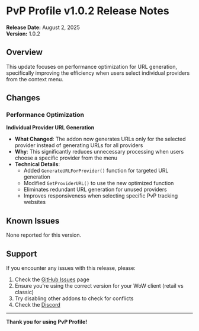 # PvP Profile v1.0.2 Release Notes

**Release Date:** August 2, 2025  
**Version:** 1.0.2

## Overview

This update focuses on performance optimization for URL generation, specifically improving the efficiency when users select individual providers from the context menu.

## Changes

### Performance Optimization

**Individual Provider URL Generation**
- **What Changed**: The addon now generates URLs only for the selected provider instead of generating URLs for all providers
- **Why**: This significantly reduces unnecessary processing when users choose a specific provider from the menu
- **Technical Details**: 
  - Added `GenerateURLForProvider()` function for targeted URL generation
  - Modified `GetProviderURL()` to use the new optimized function
  - Eliminates redundant URL generation for unused providers
  - Improves responsiveness when selecting specific PvP tracking websites

## Known Issues

None reported for this version.

## Support

If you encounter any issues with this release, please:
1. Check the [GitHub Issues](https://github.com/Kirom/PvP-Profile/issues) page
2. Ensure you're using the correct version for your WoW client (retail vs classic)
3. Try disabling other addons to check for conflicts
4. Check the [Discord](https://discord.gg/5sMTavfNsE)

---

**Thank you for using PvP Profile!** 